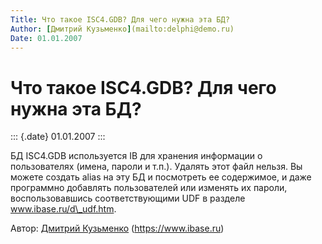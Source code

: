 ```yaml
---
Title: Что такое ISC4.GDB? Для чего нужна эта БД?
Author: [Дмитрий Кузьменко](mailto:delphi@demo.ru)
Date: 01.01.2007
---
```



Что такое ISC4.GDB? Для чего нужна эта БД?
==========================================

::: {.date}
01.01.2007
:::

БД ISC4.GDB используется IB для хранения информации о пользователях
(имена, пароли и т.п.). Удалять этот файл нельзя. Вы можете создать
alias на эту БД и посмотреть ее содержимое, и даже программно добавлять
пользователей или изменять их пароли, воспользовавшись соответствующими
UDF в разделе www.ibase.ru/d\_udf.htm.

Автор: [Дмитрий Кузьменко](mailto:delphi@demo.ru)
(<https://www.ibase.ru>)
